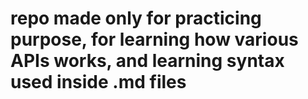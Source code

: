 # repo made only for practicing purpose, for learning how various APIs works, and learning syntax used inside .md files